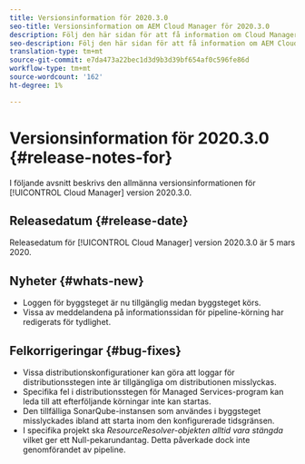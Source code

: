 ```yaml
---
title: Versionsinformation för 2020.3.0
seo-title: Versionsinformation om AEM Cloud Manager för 2020.3.0
description: Följ den här sidan för att få information om Cloud Manager version 2020.3.0
seo-description: Följ den här sidan för att få information om AEM Cloud Manager version 2020.3.0
translation-type: tm+mt
source-git-commit: e7da473a22bec1d3d9b3d39bf654af0c596fe86d
workflow-type: tm+mt
source-wordcount: '162'
ht-degree: 1%

---
```


# Versionsinformation för 2020.3.0 {#release-notes-for}

I följande avsnitt beskrivs den allmänna versionsinformationen för [!UICONTROL Cloud Manager] version 2020.3.0.

## Releasedatum {#release-date}

Releasedatum för [!UICONTROL Cloud Manager] version 2020.3.0 är 5 mars 2020.

## Nyheter {#whats-new}

* Loggen för byggsteget är nu tillgänglig medan byggsteget körs.
* Vissa av meddelandena på informationssidan för pipeline-körning har redigerats för tydlighet.

## Felkorrigeringar {#bug-fixes}

* Vissa distributionskonfigurationer kan göra att loggar för distributionsstegen inte är tillgängliga om distributionen misslyckas.
* Specifika fel i distributionsstegen för Managed Services-program kan leda till att efterföljande körningar inte kan startas.
* Den tillfälliga SonarQube-instansen som användes i byggsteget misslyckades ibland att starta inom den konfigurerade tidsgränsen.
* I specifika projekt ska *ResourceResolver-objekten alltid vara stängda* vilket ger ett Null-pekarundantag. Detta påverkade dock inte genomförandet av pipeline.